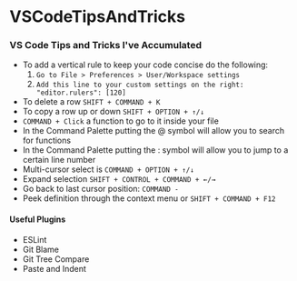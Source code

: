 # VSCodeTipsAndTricks
### VS Code Tips and Tricks I've Accumulated

- To add a vertical rule to keep your code concise do the following: 
  1. `Go to File > Preferences > User/Workspace settings`
  2. `Add this line to your custom settings on the right: "editor.rulers": [120]`
- To delete a row `SHIFT + COMMAND + K`
- To copy a row up or down `SHIFT + OPTION + ↑/↓`
- `COMMAND + Click` a function to go to it inside your file
- In the Command Palette putting the @ symbol will allow you to search for functions
- In the Command Palette putting the : symbol will allow you to jump to a certain line number
- Multi-cursor select is `COMMAND + OPTION + ↑/↓`
- Expand selection `SHIFT + CONTROL + COMMAND + ←/→`
- Go back to last cursor position: `COMMAND -`
- Peek definition through the context menu or `SHIFT + COMMAND + F12`


#### Useful Plugins
- ESLint
- Git Blame
- Git Tree Compare
- Paste and Indent
